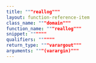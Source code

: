 ```yaml
---
title: """reallog"""
layout: function-reference-item
class_name: """domain"""
function_name: """reallog"""
snippet: """"""
qualifiers: """"""
return_type: """varargout"""
arguments: """(varargin)"""
---
```



